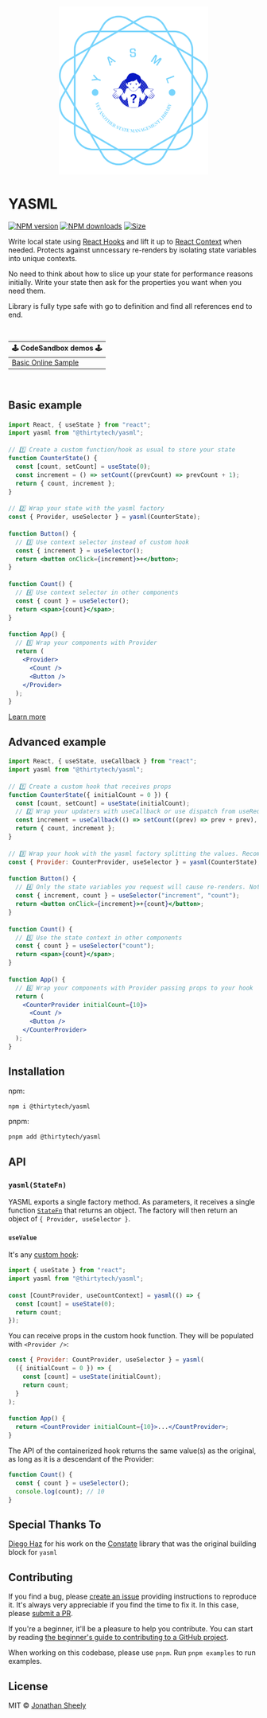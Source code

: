 <p align="center">
  <img src="https://raw.githubusercontent.com/ThirtyTech/yasml/main/public/yasml.png" alt="yasml logo" width="300" />
</p>

# YASML

<a href="https://npmjs.org/package/@thirtytech/yasml"><img alt="NPM version" src="https://img.shields.io/npm/v/@thirtytech/yasml.svg?style=flat-square"></a>
<a href="https://npmjs.org/package/@thirtytech/yasml"><img alt="NPM downloads" src="https://img.shields.io/npm/dm/@thirtytech/yasml.svg?style=flat-square"></a>
<a href="https://unpkg.com/@thirtytech/yasml"><img alt="Size" src="https://img.badgesize.io/https://unpkg.com/@thirtytech/yasml?style=flat-square"></a>

Write local state using [React Hooks](https://reactjs.org/docs/hooks-intro.html) and lift it up to [React Context](https://reactjs.org/docs/context.html) when needed. Protects against unncessary re-renders by isolating state variables into unique contexts.

No need to think about how to slice up your state for performance reasons initially. Write your state then ask for the properties you want when you need them.

Library is fully type safe with go to definition and find all references end to end.

<br>

<table>
  <thead>
    <tr>
      <th colspan="5"><center>🕹 CodeSandbox demos 🕹</center></th>
    </tr>
  </thead>
  <tbody>
    <tr>
      <td><a href="">Basic Online Sample</a></td>
    </tr>
  </tbody>
</table>

<br>

## Basic example

```jsx
import React, { useState } from "react";
import yasml from "@thirtytech/yasml";

// 1️⃣ Create a custom function/hook as usual to store your state
function CounterState() {
  const [count, setCount] = useState(0);
  const increment = () => setCount((prevCount) => prevCount + 1);
  return { count, increment };
}

// 2️⃣ Wrap your state with the yasml factory
const { Provider, useSelector } = yasml(CounterState);

function Button() {
  // 3️⃣ Use context selector instead of custom hook
  const { increment } = useSelector();
  return <button onClick={increment}>+</button>;
}

function Count() {
  // 4️⃣ Use context selector in other components
  const { count } = useSelector();
  return <span>{count}</span>;
}

function App() {
  // 5️⃣ Wrap your components with Provider
  return (
    <Provider>
      <Count />
      <Button />
    </Provider>
  );
}
```

[Learn more](#api)

## Advanced example

```jsx
import React, { useState, useCallback } from "react";
import yasml from "@thirtytech/yasml";

// 1️⃣ Create a custom hook that receives props
function CounterState({ initialCount = 0 }) {
  const [count, setCount] = useState(initialCount);
  // 2️⃣ Wrap your updaters with useCallback or use dispatch from useReducer
  const increment = useCallback(() => setCount((prev) => prev + prev), []);
  return { count, increment };
}

// 3️⃣ Wrap your hook with the yasml factory splitting the values. Recommended to alias [Provider] for uniqueness
const { Provider: CounterProvider, useSelector } = yasml(CounterState);

function Button() {
  // 4️⃣ Only the state variables you request will cause re-renders. Note: If only using updaters then no re-renders will be caused.
  const { increment, count } = useSelector("increment", "count");
  return <button onClick={increment}>+{count}</button>;
}

function Count() {
  // 5️⃣ Use the state context in other components
  const { count } = useSelector("count");
  return <span>{count}</span>;
}

function App() {
  // 6️⃣ Wrap your components with Provider passing props to your hook
  return (
    <CounterProvider initialCount={10}>
      <Count />
      <Button />
    </CounterProvider>
  );
}
```

## Installation

npm:

```sh
npm i @thirtytech/yasml
```

pnpm:

```sh
pnpm add @thirtytech/yasml
```

## API

### `yasml(StateFn)`

YASML exports a single factory method. As parameters, it receives a single function [`StateFn`](#usevalue) that returns an object. The factory will then return an object of `{ Provider, useSelector }`.

#### `useValue`

It's any [custom hook](https://reactjs.org/docs/hooks-custom.html):

```js
import { useState } from "react";
import yasml from "@thirtytech/yasml";

const [CountProvider, useCountContext] = yasml(() => {
  const [count] = useState(0);
  return count;
});
```

You can receive props in the custom hook function. They will be populated with `<Provider />`:

```jsx
const { Provider: CountProvider, useSelector } = yasml(
  ({ initialCount = 0 }) => {
    const [count] = useState(initialCount);
    return count;
  }
);

function App() {
  return <CountProvider initialCount={10}>...</CountProvider>;
}
```

The API of the containerized hook returns the same value(s) as the original, as long as it is a descendant of the Provider:

```jsx
function Count() {
  const { count } = useSelector();
  console.log(count); // 10
}
```

## Special Thanks To

[Diego Haz](https://github.com/diegohaz) for his work on the [Constate](https://github.com/diegohaz/constate) library that was the original building block for `yasml`

## Contributing

If you find a bug, please [create an issue](https://github.com/thirtytech/yasml/issues/new) providing instructions to reproduce it. It's always very appreciable if you find the time to fix it. In this case, please [submit a PR](https://github.com/thirtytech/yasml/pulls).

If you're a beginner, it'll be a pleasure to help you contribute. You can start by reading [the beginner's guide to contributing to a GitHub project](https://akrabat.com/the-beginners-guide-to-contributing-to-a-github-project/).

When working on this codebase, please use `pnpm`. Run `pnpm examples` to run examples.

## License

MIT © [Jonathan Sheely](https://github.com/thirtytech)
